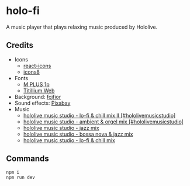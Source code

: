 # holo-fi

A music player that plays relaxing music produced by Hololive.

## Credits

- Icons
  - [react-icons](https://react-icons.github.io/react-icons/)
  - [icons8](https://icons8.com/icons)
- Fonts
  - [M PLUS 1p](https://fonts.google.com/specimen/M+PLUS+1p)
  - [Titillium Web](https://fonts.google.com/specimen/Titillium+Web)
- Background: [fcjfior](https://x.com/fcjfior)
- Sound effects: [Pixabay](https://pixabay.com/)
- Music
  - [hololive music studio - lo-fi & chill mix II [#hololivemusicstudio]](https://www.youtube.com/watch?v=cBlrARl9tIQ&list=PL1NeGg1woXqnC8Rh_M0oO0QashTHocZqv)
  - [hololive music studio - ambient & orgel mix [#hololivemusicstudio]](https://www.youtube.com/watch?v=899x5rU9mX8&list=PL1NeGg1woXqnC8Rh_M0oO0QashTHocZqv&index=2)
  - [hololive music studio - jazz mix](https://www.youtube.com/watch?v=WFWw821wozI&list=PL1NeGg1woXqnC8Rh_M0oO0QashTHocZqv&index=3)
  - [hololive music studio - bossa nova & jazz mix](https://www.youtube.com/watch?v=VPBqpyub4Kc&list=PL1NeGg1woXqnC8Rh_M0oO0QashTHocZqv&index=4)
  - [hololive music studio - lo-fi & chill mix](https://www.youtube.com/watch?v=XD1t7JHbge0&list=PL1NeGg1woXqnC8Rh_M0oO0QashTHocZqv&index=5)

## Commands

```
npm i
npm run dev
```

<!-- - Sound effects: [ZapSplat](https://www.zapsplat.com/) -->
